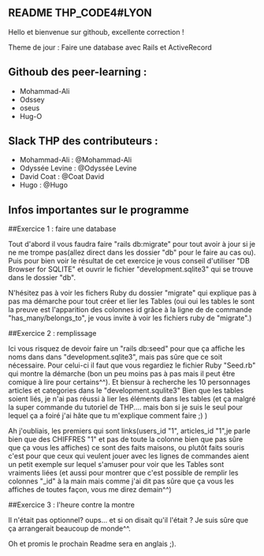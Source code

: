 ## README THP_CODE4#LYON

Hello et bienvenue sur githoub, excellente correction !

Theme de jour : Faire une database avec Rails et ActiveRecord



## Githoub des peer-learning :

* Mohammad-Ali
* Odssey
* oseus
* Hug-O

## Slack THP des contributeurs :

* Mohammad-Ali : @Mohammad-Ali
* Odyssée Levine : @Odyssée Levine
* David Coat : @Coat David
* Hugo : @Hugo


## Infos importantes sur le programme

##Exercice 1 : faire une database

Tout d'abord il vous faudra faire "rails db:migrate" pour tout avoir à jour si je ne me trompe pas(allez direct dans les dossier "db" pour le faire au cas ou).
Puis pour bien voir le résultat de cet exercice je vous conseil d'utiliser "DB Browser for SQLITE" et ouvrir le fichier "development.sqlite3" qui se trouve dans le dossier "db".

N'hésitez pas à voir les fichers Ruby du dossier "migrate" qui explique pas à pas ma démarche pour tout créer et lier les Tables (oui oui les tables le sont la preuve est l'apparition des colonnes id grâce à la ligne de de commande "has_many/belongs_to", je vous invite à voir les fichiers ruby de "migrate".)


##Exercice 2 : remplissage

Ici vous risquez de devoir faire un "rails db:seed" pour que ça affiche les noms dans dans "development.sqlite3", mais pas sûre que ce soit nécessaire.
Pour celui-ci il faut que vous regardiez le fichier Ruby "Seed.rb" qui montre la démarche (bon un peu moins pas à pas mais il peut être comique à lire pour certains^^). Et biensur à recherche les 10 personnages articles et categories dans le "development.squlite3"
Bien que les tables soient liés, je n'ai pas réussi à lier les éléments dans les tables (et ça malgré la super commande du tutoriel de THP.... mais bon si je suis le seul pour lequel ça a foiré j'ai hâte que tu m'explique comment faire ;) )

Ah j'oubliais, les premiers qui sont links(users_id "1", articles_id "1",je parle bien que des CHIFFRES "1" et pas de toute la colonne  bien que pas sûre que ça vous les affiches) ce sont des faits maisons, ou plutôt faits souris c'est pour que ceux qui veulent jouer avec les lignes de commandes aient un petit exemple sur lequel s'amuser pour voir que les Tables sont vraiments liées (et aussi pour montrer que c'est possible de remplir les colonnes "_id" à la main mais comme j'ai dit pas sûre que ça vous les affiches de toutes façon, vous me direz demain^^)

##Exercice 3 : l'heure contre la montre

Il n'était pas optionnel? oups... et si on disait qu'il l'était ? Je suis sûre que ça arrangerait beaucoup de monde^^. 

Oh et promis le prochain Readme sera en anglais ;).
